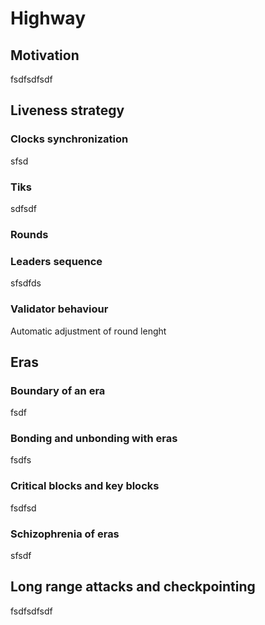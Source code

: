 # Highway

## Motivation

fsdfsdfsdf

## Liveness strategy

### Clocks synchronization

sfsd

### Tiks

sdfsdf

### Rounds

### Leaders sequence

sfsdfds

### Validator behaviour

Automatic adjustment of round lenght

## Eras

### Boundary of an era

fsdf

### Bonding and unbonding with eras

fsdfs

### Critical blocks and key blocks

fsdfsd

### Schizophrenia of eras

sfsdf

## Long range attacks and checkpointing

fsdfsdfsdf







